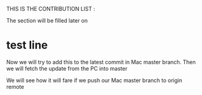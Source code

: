 THIS IS THE CONTRIBUTION LIST :

The section will be filled later on
# test line
Now we will try to add this to the latest commit in Mac master branch.
Then we will fetch the update from the PC into master

We will see how it will fare if we push our Mac master branch to origin remote

